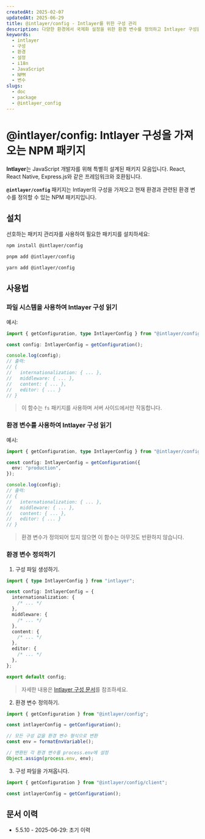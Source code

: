 ```yaml
---
createdAt: 2025-02-07
updatedAt: 2025-06-29
title: @intlayer/config - Intlayer를 위한 구성 관리
description: 다양한 환경에서 국제화 설정을 위한 환경 변수를 정의하고 Intlayer 구성을 가져오는 NPM 패키지입니다.
keywords:
  - intlayer
  - 구성
  - 환경
  - 설정
  - i18n
  - JavaScript
  - NPM
  - 변수
slugs:
  - doc
  - package
  - @intlayer_config
---
```


# @intlayer/config: Intlayer 구성을 가져오는 NPM 패키지

**Intlayer**는 JavaScript 개발자를 위해 특별히 설계된 패키지 모음입니다. React, React Native, Express.js와 같은 프레임워크와 호환됩니다.

**`@intlayer/config`** 패키지는 Intlayer의 구성을 가져오고 현재 환경과 관련된 환경 변수를 정의할 수 있는 NPM 패키지입니다.

## 설치

선호하는 패키지 관리자를 사용하여 필요한 패키지를 설치하세요:

```bash packageManager="npm"
npm install @intlayer/config
```

```bash packageManager="pnpm"
pnpm add @intlayer/config
```

```bash packageManager="yarn"
yarn add @intlayer/config
```

## 사용법

### 파일 시스템을 사용하여 Intlayer 구성 읽기

예시:

```ts
import { getConfiguration, type IntlayerConfig } from "@intlayer/config";

const config: IntlayerConfig = getConfiguration();

console.log(config);
// 출력:
// {
//   internationalization: { ... },
//   middleware: { ... },
//   content: { ... },
//   editor: { ... }
// }
```

> 이 함수는 `fs` 패키지를 사용하며 서버 사이드에서만 작동합니다.

### 환경 변수를 사용하여 Intlayer 구성 읽기

예시:

```ts
import { getConfiguration, type IntlayerConfig } from "@intlayer/config/client";

const config: IntlayerConfig = getConfiguration({
  env: "production",
});

console.log(config);
// 출력:
// {
//   internationalization: { ... },
//   middleware: { ... },
//   content: { ... },
//   editor: { ... }
// }
```

> 환경 변수가 정의되어 있지 않으면 이 함수는 아무것도 반환하지 않습니다.

### 환경 변수 정의하기

1. 구성 파일 생성하기.

```ts fileName="intlayer.config.ts"
import { type IntlayerConfig } from "intlayer";

const config: IntlayerConfig = {
  internationalization: {
    /* ... */
  },
  middleware: {
    /* ... */
  },
  content: {
    /* ... */
  },
  editor: {
    /* ... */
  },
};

export default config;
```

> 자세한 내용은 [Intlayer 구성 문서](https://github.com/aymericzip/intlayer/blob/main/docs/docs/ko/configuration.md)를 참조하세요.

2. 환경 변수 정의하기.

```ts
import { getConfiguration } from "@intlayer/config";

const intlayerConfig = getConfiguration();

// 모든 구성 값을 환경 변수 형식으로 변환
const env = formatEnvVariable();

// 변환된 각 환경 변수를 process.env에 설정
Object.assign(process.env, env);
```

3. 구성 파일을 가져옵니다.

```ts
import { getConfiguration } from "@intlayer/config/client";

const intlayerConfig = getConfiguration();
```

## 문서 이력

- 5.5.10 - 2025-06-29: 초기 이력
